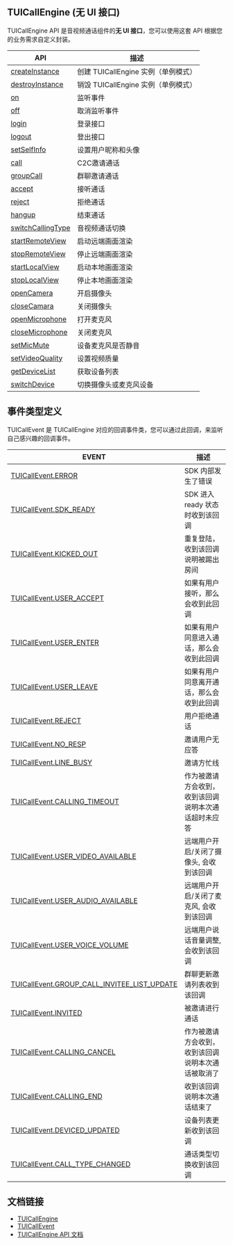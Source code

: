 ## TUICallEngine (无 UI 接口)

TUICallEngine API 是音视频通话组件的**无 UI 接口**，您可以使用这套 API 根据您的业务需求自定义封装。

| API | 描述 |
|-----|-----|
| [createInstance](https://tcloud-doc.isd.com/document/product/647/78757?!preview#createinstance) | 创建 TUICallEngine 实例（单例模式） |
| [destroyInstance](https://tcloud-doc.isd.com/document/product/647/78757?!preview#destroyinstance) | 销毁 TUICallEngine 实例（单例模式） |
| [on](https://tcloud-doc.isd.com/document/product/647/78757?!preview#on) | 监听事件                            |
| [off](https://tcloud-doc.isd.com/document/product/647/78757?!preview#off) | 取消监听事件                        |
| [login](https://tcloud-doc.isd.com/document/product/647/78757?!preview#login) | 登录接口                            |
| [logout](https://tcloud-doc.isd.com/document/product/647/78757?!preview#logout) | 登出接口                            |
| [setSelfInfo](https://tcloud-doc.isd.com/document/product/647/78757?!preview#setselfinfo) | 设置用户昵称和头像                  |
| [call](https://tcloud-doc.isd.com/document/product/647/78757?!preview#call) | C2C邀请通话                         |
| [groupCall](https://tcloud-doc.isd.com/document/product/647/78757?!preview#groupcall) | 群聊邀请通话                        |
| [accept](https://tcloud-doc.isd.com/document/product/647/78757?!preview#accept) | 接听通话                            |
| [reject](https://tcloud-doc.isd.com/document/product/647/78757?!preview#reject) | 拒绝通话                            |
| [hangup](https://tcloud-doc.isd.com/document/product/647/78757?!preview#hangup) | 结束通话                            |
| [switchCallingType](https://tcloud-doc.isd.com/document/product/647/78757?!preview#switchcallingtype) | 音视频通话切换                      |
| [startRemoteView](https://tcloud-doc.isd.com/document/product/647/78757?!preview#startremoteview) | 启动远端画面渲染                    |
| [stopRemoteView](https://tcloud-doc.isd.com/document/product/647/78757?!preview#stopremoteview) | 停止远端画面渲染                    |
| [startLocalView](https://tcloud-doc.isd.com/document/product/647/78757?!preview#startlocalview) | 启动本地画面渲染                    |
| [stopLocalView](https://tcloud-doc.isd.com/document/product/647/78757?!preview#stoplocalview) | 停止本地画面渲染                    |
| [openCamera](https://tcloud-doc.isd.com/document/product/647/78757?!preview#opencamera) | 开启摄像头                          |
| [closeCamara](https://tcloud-doc.isd.com/document/product/647/78757?!preview#closecamara) | 关闭摄像头                          |
| [openMicrophone](https://tcloud-doc.isd.com/document/product/647/78757?!preview#openmicrophone) | 打开麦克风                          |
| [closeMicrophone](https://tcloud-doc.isd.com/document/product/647/78757?!preview#closemicrophone) | 关闭麦克风                          |
| [setMicMute](https://tcloud-doc.isd.com/document/product/647/78757?!preview#setmicmute) | 设备麦克风是否静音                  |
| [setVideoQuality](https://tcloud-doc.isd.com/document/product/647/78757?!preview#setvideoquality) | 设置视频质量                        |
| [getDeviceList](https://tcloud-doc.isd.com/document/product/647/78757?!preview#getdevicelist) | 获取设备列表                        |
| [switchDevice](https://tcloud-doc.isd.com/document/product/647/78757?!preview#switchdevice) | 切换摄像头或麦克风设备              |

## 事件类型定义
TUICallEvent 是 TUICallEngine 对应的回调事件类，您可以通过此回调，来监听自己感兴趣的回调事件。

| EVENT | 描述 |
|-----|-----|
| [TUICallEvent.ERROR](https://tcloud-doc.isd.com/document/product/647/78758?!preview#error) | SDK 内部发生了错误                                   |
| [TUICallEvent.SDK_READY](https://tcloud-doc.isd.com/document/product/647/78758?!preview#sdk_ready) | SDK 进入 ready 状态时收到该回调                      |
| [TUICallEvent.KICKED_OUT](https://tcloud-doc.isd.com/document/product/647/78758?!preview#kicked_out) | 重复登陆，收到该回调说明被踢出房间                   |
| [TUICallEvent.USER_ACCEPT](https://tcloud-doc.isd.com/document/product/647/78758?!preview#user_accept) | 如果有用户接听，那么会收到此回调                     |
| [TUICallEvent.USER_ENTER](https://tcloud-doc.isd.com/document/product/647/78758?!preview#user_enter) | 如果有用户同意进入通话，那么会收到此回调             |
| [TUICallEvent.USER_LEAVE](https://tcloud-doc.isd.com/document/product/647/78758?!preview#user_leave) | 如果有用户同意离开通话，那么会收到此回调             |
| [TUICallEvent.REJECT](https://tcloud-doc.isd.com/document/product/647/78758?!preview#reject) | 用户拒绝通话                                         |
| [TUICallEvent.NO_RESP](https://tcloud-doc.isd.com/document/product/647/78758?!preview#no_resp) | 邀请用户无应答                                       |
| [TUICallEvent.LINE_BUSY](https://tcloud-doc.isd.com/document/product/647/78758?!preview#line_busy) | 邀请方忙线                                           |
| [TUICallEvent.CALLING_TIMEOUT](https://tcloud-doc.isd.com/document/product/647/78758?!preview#calling_timeout) | 作为被邀请方会收到，收到该回调说明本次通话超时未应答 |
| [TUICallEvent.USER_VIDEO_AVAILABLE](https://tcloud-doc.isd.com/document/product/647/78758?!preview#user_video_available) | 远端用户开启/关闭了摄像头, 会收到该回调              |
| [TUICallEvent.USER_AUDIO_AVAILABLE](https://tcloud-doc.isd.com/document/product/647/78758?!preview#user_audio_available) | 远端用户开启/关闭了麦克风, 会收到该回调              |
| [TUICallEvent.USER_VOICE_VOLUME](https://tcloud-doc.isd.com/document/product/647/78758?!preview#user_voice_volume) | 远端用户说话音量调整, 会收到该回调                   |
| [TUICallEvent.GROUP_CALL_INVITEE_LIST_UPDATE](https://tcloud-doc.isd.com/document/product/647/78758?!preview#group_call_invitee_list_update) | 群聊更新邀请列表收到该回调                           |
| [TUICallEvent.INVITED](https://tcloud-doc.isd.com/document/product/647/78758?!preview#invited) | 被邀请进行通话                                       |
| [TUICallEvent.CALLING_CANCEL](https://tcloud-doc.isd.com/document/product/647/78758?!preview#calling_cancel) | 作为被邀请方会收到，收到该回调说明本次通话被取消了   |
| [TUICallEvent.CALLING_END](https://tcloud-doc.isd.com/document/product/647/78758?!preview#calling_end) | 收到该回调说明本次通话结束了                         |
| [TUICallEvent.DEVICED_UPDATED](https://tcloud-doc.isd.com/document/product/647/78758?!preview#deviced_updated) | 设备列表更新收到该回调                               |
| [TUICallEvent.CALL_TYPE_CHANGED](https://tcloud-doc.isd.com/document/product/647/78758?!preview#call_type_changed) | 通话类型切换收到该回调                               |

## 文档链接

- [TUICallEngine](https://tcloud-doc.isd.com/document/product/647/78757?!preview)
- [TUICallEvent](https://tcloud-doc.isd.com/document/product/647/78758?!preview)
- [TUICallEngine API 文档](https://web.sdk.qcloud.com/component/trtccalling/doc/TUICallEngine/web/TUICallEngine.html)



